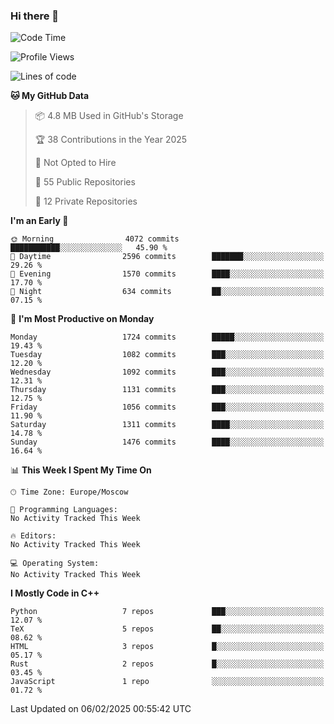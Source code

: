 ### Hi there 👋

<!--
**SemenMartynov/SemenMartynov** is a ✨ _special_ ✨ repository because its `README.md` (this file) appears on your GitHub profile.

Here are some ideas to get you started:

- 🔭 I’m currently working on ...
- 🌱 I’m currently learning ...
- 👯 I’m looking to collaborate on ...
- 🤔 I’m looking for help with ...
- 💬 Ask me about ...
- 📫 How to reach me: ...
- 😄 Pronouns: ...
- ⚡ Fun fact: ...
-->

<!--START_SECTION:waka-->
![Code Time](http://img.shields.io/badge/Code%20Time-0%20secs-blue)

![Profile Views](http://img.shields.io/badge/Profile%20Views-0-blue)

![Lines of code](https://img.shields.io/badge/From%20Hello%20World%20I%27ve%20Written-7.6%20million%20lines%20of%20code-blue)

**🐱 My GitHub Data** 

> 📦 4.8 MB Used in GitHub's Storage 
 > 
> 🏆 38 Contributions in the Year 2025
 > 
> 🚫 Not Opted to Hire
 > 
> 📜 55 Public Repositories 
 > 
> 🔑 12 Private Repositories 
 > 
**I'm an Early 🐤** 

```text
🌞 Morning                4072 commits        ███████████░░░░░░░░░░░░░░   45.90 % 
🌆 Daytime                2596 commits        ███████░░░░░░░░░░░░░░░░░░   29.26 % 
🌃 Evening                1570 commits        ████░░░░░░░░░░░░░░░░░░░░░   17.70 % 
🌙 Night                  634 commits         ██░░░░░░░░░░░░░░░░░░░░░░░   07.15 % 
```
📅 **I'm Most Productive on Monday** 

```text
Monday                   1724 commits        █████░░░░░░░░░░░░░░░░░░░░   19.43 % 
Tuesday                  1082 commits        ███░░░░░░░░░░░░░░░░░░░░░░   12.20 % 
Wednesday                1092 commits        ███░░░░░░░░░░░░░░░░░░░░░░   12.31 % 
Thursday                 1131 commits        ███░░░░░░░░░░░░░░░░░░░░░░   12.75 % 
Friday                   1056 commits        ███░░░░░░░░░░░░░░░░░░░░░░   11.90 % 
Saturday                 1311 commits        ████░░░░░░░░░░░░░░░░░░░░░   14.78 % 
Sunday                   1476 commits        ████░░░░░░░░░░░░░░░░░░░░░   16.64 % 
```


📊 **This Week I Spent My Time On** 

```text
🕑︎ Time Zone: Europe/Moscow

💬 Programming Languages: 
No Activity Tracked This Week

🔥 Editors: 
No Activity Tracked This Week

💻 Operating System: 
No Activity Tracked This Week
```

**I Mostly Code in C++** 

```text
Python                   7 repos             ███░░░░░░░░░░░░░░░░░░░░░░   12.07 % 
TeX                      5 repos             ██░░░░░░░░░░░░░░░░░░░░░░░   08.62 % 
HTML                     3 repos             █░░░░░░░░░░░░░░░░░░░░░░░░   05.17 % 
Rust                     2 repos             █░░░░░░░░░░░░░░░░░░░░░░░░   03.45 % 
JavaScript               1 repo              ░░░░░░░░░░░░░░░░░░░░░░░░░   01.72 % 
```




 Last Updated on 06/02/2025 00:55:42 UTC
<!--END_SECTION:waka-->